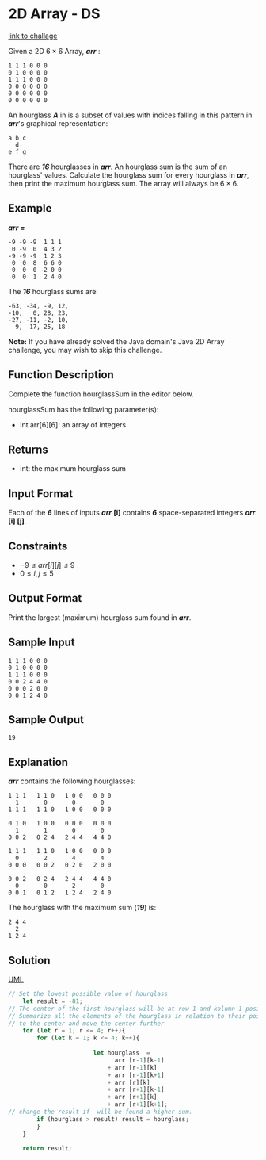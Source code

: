 # 2D Array - DS
[link to challage](https://www.hackerrank.com/challenges/2d-array/problem?isFullScreen=true&h_l=interview&playlist_slugs%5B%5D=interview-preparation-kit&playlist_slugs%5B%5D=arrays)

Given a  2D $6\times 6$ Array, ***arr*** :

    1 1 1 0 0 0
    0 1 0 0 0 0
    1 1 1 0 0 0
    0 0 0 0 0 0
    0 0 0 0 0 0
    0 0 0 0 0 0

An hourglass ***A*** in  is a subset of values with indices falling in this pattern in ***arr***'s graphical representation:

    a b c
      d
    e f g

There are ***16*** hourglasses in  ***arr***. An hourglass sum is the sum of an hourglass' values. Calculate the hourglass sum for every hourglass in ***arr***, then print the maximum hourglass sum. The array will always be $6\times 6$.  

## Example

***arr =***


    -9 -9 -9  1 1 1 
     0 -9  0  4 3 2
    -9 -9 -9  1 2 3
     0  0  8  6 6 0
     0  0  0 -2 0 0
     0  0  1  2 4 0

The ***16*** hourglass sums are:

    -63, -34, -9, 12, 
    -10,   0, 28, 23, 
    -27, -11, -2, 10, 
      9,  17, 25, 18
**Note:** If you have already solved the Java domain's Java 2D Array challenge, you may wish to skip this challenge.

## Function Description

Complete the function hourglassSum in the editor below.

hourglassSum has the following parameter(s):

* int arr[6][6]: an array of integers

## Returns

* int: the maximum hourglass sum
  
## Input Format

Each of the ***6*** lines of inputs ***arr*** **[i]** contains ***6*** space-separated integers ***arr*** **[i] [j]**.

## Constraints

* $-9 \leq  arr [i][j] \leq 9$
* $0 \leq  i,j \leq 5$

## Output Format

Print the largest (maximum) hourglass sum found in ***arr***.

## Sample Input

    1 1 1 0 0 0
    0 1 0 0 0 0
    1 1 1 0 0 0
    0 0 2 4 4 0
    0 0 0 2 0 0
    0 0 1 2 4 0

## Sample Output

    19
## Explanation

***arr*** contains the following hourglasses:

    1 1 1   1 1 0   1 0 0   0 0 0
      1       0       0       0
    1 1 1   1 1 0   1 0 0   0 0 0

    0 1 0   1 0 0   0 0 0   0 0 0
      1       1       0       0
    0 0 2   0 2 4   2 4 4   4 4 0

    1 1 1   1 1 0   1 0 0   0 0 0
      0       2       4       4
    0 0 0   0 0 2   0 2 0   2 0 0

    0 0 2   0 2 4   2 4 4   4 4 0
      0       0       2       0
    0 0 1   0 1 2   1 2 4   2 4 0

The hourglass with the maximum sum (***19***) is:

    2 4 4
      2
    1 2 4

    
## Solution
[UML](Assets/2D%20Array%20-%20DS.jpg)

``` javascript
// Set the lowest possible value of hourglass
    let result = -81; 
// The center of the first hourglass will be at row 1 and kolumn 1 position.
// Summarize all the elements of the hourglass in relation to their position
// to the center and move the center further
    for (let r = 1; r <= 4; r++){
        for (let k = 1; k <= 4; k++){
            
                        let hourglass  = 
                              arr [r-1][k-1]
                            + arr [r-1][k]
                            + arr [r-1][k+1]
                            + arr [r][k]
                            + arr [r+1][k-1]
                            + arr [r+1][k]
                            + arr [r+1][k+1];
// change the result if  will be found a higher sum.
        if (hourglass > result) result = hourglass;                     
        }
    }
    
    return result;

```

    

